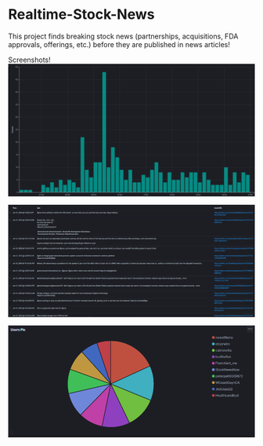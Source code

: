 # Realtime-Stock-News
This project finds breaking stock news (partnerships, acquisitions, FDA approvals, offerings, etc.) before they are published in news articles!

Screenshots!
![alt text](https://github.com/asumesh15/Realtime-Stock-News/blob/master/activity.PNG)

![alt text](https://github.com/asumesh15/Realtime-Stock-News/blob/master/logs.PNG)

![alt text](https://github.com/asumesh15/Realtime-Stock-News/blob/master/usersPie.PNG)


